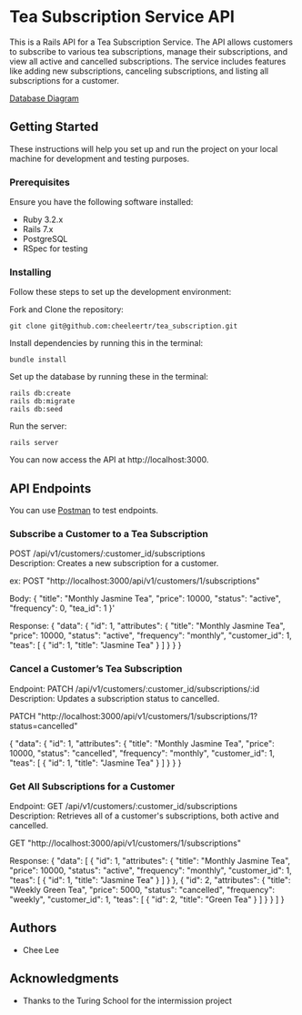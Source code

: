 # Tea Subscription Service API

This is a Rails API for a Tea Subscription Service. The API allows customers to subscribe to various tea subscriptions, manage their subscriptions, and view all active and cancelled subscriptions. The service includes features like adding new subscriptions, canceling subscriptions, and listing all subscriptions for a customer.

 [Database Diagram](https://dbdiagram.io/d/66493e60f84ecd1d228ada49)


## Getting Started

These instructions will help you set up and run the project on your local machine for development and testing purposes.

### Prerequisites

Ensure you have the following software installed:

- Ruby 3.2.x
- Rails 7.x
- PostgreSQL
- RSpec for testing

### Installing

Follow these steps to set up the development environment:

Fork and Clone the repository:

    git clone git@github.com:cheeleertr/tea_subscription.git

Install dependencies by running this in the terminal:

    bundle install

Set up the database by running these in the terminal:

    rails db:create
    rails db:migrate
    rails db:seed

Run the server:

    rails server

You can now access the API at http://localhost:3000.

## API Endpoints

You can use [Postman](https://www.postman.com/) to test endpoints.

### Subscribe a Customer to a Tea Subscription
POST /api/v1/customers/:customer_id/subscriptions \
Description: Creates a new subscription for a customer.

ex:
POST "http://localhost:3000/api/v1/customers/1/subscriptions"

Body:
{
  "title": "Monthly Jasmine Tea",
  "price": 10000,
  "status": "active",
  "frequency": 0,
  "tea_id": 1
}'

Response:
{
  "data": {
    "id": 1,
    "attributes": {
      "title": "Monthly Jasmine Tea",
      "price": 10000,
      "status": "active",
      "frequency": "monthly",
      "customer_id": 1,
      "teas": [
        {
          "id": 1,
          "title": "Jasmine Tea"
        }
      ]
    }
  }
}

### Cancel a Customer’s Tea Subscription
Endpoint: PATCH /api/v1/customers/:customer_id/subscriptions/:id \
Description: Updates a subscription status to cancelled.

PATCH "http://localhost:3000/api/v1/customers/1/subscriptions/1?status=cancelled" 

{
  "data": {
    "id": 1,
    "attributes": {
      "title": "Monthly Jasmine Tea",
      "price": 10000,
      "status": "cancelled",
      "frequency": "monthly",
      "customer_id": 1,
      "teas": [
        {
          "id": 1,
          "title": "Jasmine Tea"
        }
      ]
    }
  }
}

### Get All Subscriptions for a Customer
Endpoint: GET /api/v1/customers/:customer_id/subscriptions \
Description: Retrieves all of a customer's subscriptions, both active and cancelled.

GET "http://localhost:3000/api/v1/customers/1/subscriptions"

Response:
{
  "data": [
    {
      "id": 1,
      "attributes": {
        "title": "Monthly Jasmine Tea",
        "price": 10000,
        "status": "active",
        "frequency": "monthly",
        "customer_id": 1,
        "teas": [
          {
            "id": 1,
            "title": "Jasmine Tea"
          }
        ]
      }
    },
    {
      "id": 2,
      "attributes": {
        "title": "Weekly Green Tea",
        "price": 5000,
        "status": "cancelled",
        "frequency": "weekly",
        "customer_id": 1,
        "teas": [
          {
            "id": 2,
            "title": "Green Tea"
          }
        ]
      }
    }
  ]
}



## Authors

  - Chee Lee

## Acknowledgments

  - Thanks to the Turing School for the intermission project